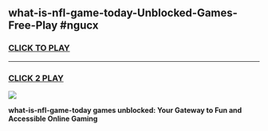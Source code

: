 
## what-is-nfl-game-today-Unblocked-Games-Free-Play #ngucx
<h3>
<a href="https://us.freeplayer.one?title=what-is-nfl-game-today&ref=9M">CLICK TO PLAY</a></h3>
<hr>

<h3>
<a href="https://us.freeplayer.one?title=what-is-nfl-game-today&ref=9M">CLICK 2 PLAY</a>
  
</h3>

<a href="https://us.freeplayer.one?title=what-is-nfl-game-today&ref=9M"><img src="https://clearcache.store/games.png"></a>


**what-is-nfl-game-today games unblocked: Your Gateway to Fun and Accessible Online Gaming**
